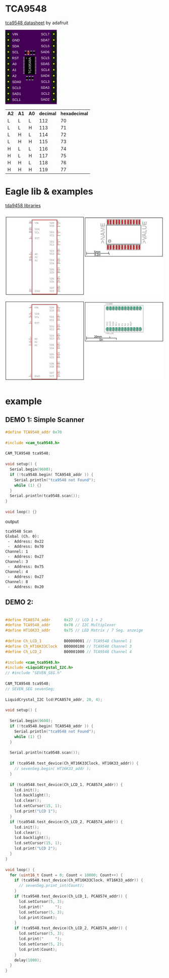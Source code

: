 # TCA9548

[tca9548 datasheet](https://cdn-shop.adafruit.com/datasheets/tca9548a.pdf) by adafruit


![tca9548](/img/tca9548.svg)

 <table>
  <tr>
    <th>A2</th><th>A1</th><th>A0</th><th>decimal</th><th>hexadecimal</th>    
  </tr>
  <tr>
    <td>L</td><td>L</td><td>L</td> <td>112</td> <td>70</td>    
  </tr>
  <tr>
    <td>L</td><td>L</td><td>H</td> <td>113</td> <td>71</td>    
  </tr>
  <tr>
    <td>L</td><td>H</td><td>L</td> <td>114</td> <td>72</td>    
  </tr>
  <tr>
    <td>L</td><td>H</td><td>H</td> <td>115</td> <td>73</td>    
  </tr>
  <tr>
    <td>H</td><td>L</td><td>L</td> <td>116</td> <td>74</td>    
  </tr>
  <tr>
    <td>H</td><td>L</td><td>H</td> <td>117</td> <td>75</td>    
  </tr>
  <tr>
    <td>H</td><td>H</td><td>L</td> <td>118</td> <td>76</td>    
  </tr>
  <tr>
    <td>H</td><td>H</td><td>H</td> <td>119</td> <td>77</td>    
  </tr>
</table> 


# Eagle lib & examples

[tda9458 libraries](/Eagle/tda9458.lbr)

![ht16k33](/img/tca9458a_ic.jpg)
![ht16k33](/img/tca9458a_modul.jpg)

# example

## DEMO 1: Simple Scanner

```cpp
#define TCA9548_addr 0x70

#include <cam_tca9548.h>

CAM_TCA9548 tca9548;

void setup() {
  Serial.begin(9600);
  if (!tca9548.begin( TCA9548_addr )) {
    Serial.println("tca9548 not Found");
    while (1) {}
  }
  Serial.println(tca9548.scan());
}

void loop() {}
```

output

```
tca9548 Scan
Global (Ch. 0): 
 -  Address: 0x22
 -  Address: 0x70
Channel: 1
 -  Address: 0x27
Channel: 3
 -  Address: 0x75
Channel: 4
 -  Address: 0x27
Channel: 8
 -  Address: 0x20
```

## DEMO 2:

```cpp

#define PCA8574_addr      0x27 // LCD 1 + 2
#define TCA9548_addr      0x70 // I2C Multiplexer
#define HT16K33_addr      0x75 // LED Matrix / 7 Seg. anzeige

#define Ch_LCD_1          B00000001 // TCA9548 Channel 1
#define Ch_HT16K33Clock   B00000100 // TCA9548 Channel 3
#define Ch_LCD_2          B00001000 // TCA9548 Channel 4

#include <cam_tca9548.h>
#include <LiquidCrystal_I2C.h>
// #include "SEVEN_SEG.h"

CAM_TCA9548 tca9548;
// SEVEN_SEG sevenSeg;

LiquidCrystal_I2C lcd(PCA8574_addr, 20, 4);

void setup() {
  
  Serial.begin(9600);
  if (!tca9548.begin( TCA9548_addr )) {
    Serial.println("tca9548 not Found");
    while (1) {}
  }
  
  Serial.println(tca9548.scan());
  
  if (tca9548.test_device(Ch_HT16K33Clock, HT16K33_addr)) {
    // sevenSeg.begin( HT16K33_addr );
  }

  if (tca9548.test_device(Ch_LCD_1, PCA8574_addr)) {
    lcd.init();
    lcd.backlight();
    lcd.clear();
    lcd.setCursor(15, 1);
    lcd.print("LCD 1");
  }
  if (tca9548.test_device(Ch_LCD_2, PCA8574_addr)) {
    lcd.init();
    lcd.clear();
    lcd.backlight();
    lcd.setCursor(15, 1);
    lcd.print("LCD 2");
  }
}

void loop() {
  for (uint16_t Count = 0; Count < 10000; Count++) {
    if (tca9548.test_device(Ch_HT16K33Clock, HT16K33_addr)) {
      // sevenSeg.print_int(Count);
    }
    if (tca9548.test_device(Ch_LCD_1, PCA8574_addr)) {
      lcd.setCursor(5, 3);
      lcd.print("     ");
      lcd.setCursor(5, 3);
      lcd.print(Count);
    }
    if (tca9548.test_device(Ch_LCD_2, PCA8574_addr)) {
      lcd.setCursor(5, 3);
      lcd.print("     ");
      lcd.setCursor(5, 2);
      lcd.print(Count);
    }
    delay(1000);
  }
}
```
